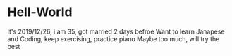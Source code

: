 # Hell-World
It's 2019/12/26, i am 35, got married 2 days befroe
Want to learn Janapese and Coding, keep exercising, practice piano
Maybe too much, will try the best
